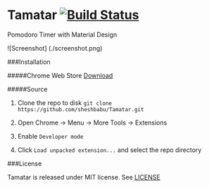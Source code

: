 # Tamatar [![Build Status](https://travis-ci.org/sheshbabu/Tamatar.svg?branch=master)](https://travis-ci.org/sheshbabu/Tamatar)

Pomodoro Timer with Material Design

![Screenshot]
(./screenshot.png)

###Installation

#####Chrome Web Store
[Download](https://chrome.google.com/webstore/detail/tamatar/eknndmgmbeijgnljhbhncjjapgfoojkl)

#####Source
1. Clone the repo to disk
`git clone https://github.com/sheshbabu/Tamatar.git`

2. Open Chrome -> Menu -> More Tools -> Extensions

3. Enable `Developer mode`

4. Click `Load unpacked extension...` and select the repo directory

###License

Tamatar is released under MIT license. See [LICENSE](https://github.com/sheshbabu/Tamatar/blob/master/LICENSE)